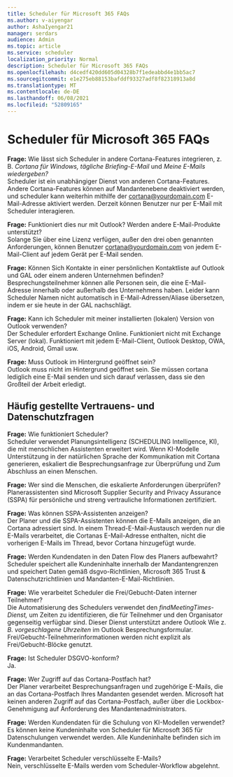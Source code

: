 ```yaml
---
title: Scheduler für Microsoft 365 FAQs
ms.author: v-aiyengar
author: AshaIyengar21
manager: serdars
audience: Admin
ms.topic: article
ms.service: scheduler
localization_priority: Normal
description: Scheduler für Microsoft 365 FAQs
ms.openlocfilehash: d4cedf420dd605d04328b7f1edeabbd4e1bb5ac7
ms.sourcegitcommit: e1e275eb88153bafddf93327adf8f82318913a8d
ms.translationtype: MT
ms.contentlocale: de-DE
ms.lasthandoff: 06/08/2021
ms.locfileid: "52809165"
---
```

# <a name="scheduler-for-microsoft-365-faqs"></a>Scheduler für Microsoft 365 FAQs

**Frage:** Wie lässt sich Scheduler in andere Cortana-Features integrieren, z. B. *Cortana für Windows,* *tägliche Briefing-E-Mail* und *Meine E-Mails wiedergeben?*</br>
Scheduler ist ein unabhängiger Dienst von anderen Cortana-Features. Andere Cortana-Features können auf Mandantenebene deaktiviert werden, und scheduler kann weiterhin mithilfe der cortana@yourdomain.com E-Mail-Adresse aktiviert werden. Derzeit können Benutzer nur per E-Mail mit Scheduler interagieren.

**Frage:** Funktioniert dies nur mit Outlook? Werden andere E-Mail-Produkte unterstützt?</br>
Solange Sie über eine Lizenz verfügen, außer den drei oben genannten Anforderungen, können Benutzer cortana@yourdomain.com von jedem E-Mail-Client auf jedem Gerät per E-Mail senden.

**Frage:** Können Sich Kontakte in einer persönlichen Kontaktliste auf Outlook und GAL oder einem anderen Unternehmen befinden?</br>
Besprechungsteilnehmer können alle Personen sein, die eine E-Mail-Adresse innerhalb oder außerhalb des Unternehmens haben. Leider kann Scheduler Namen nicht automatisch in E-Mail-Adressen/Aliase übersetzen, indem er sie heute in der GAL nachschlägt.

**Frage:** Kann ich Scheduler mit meiner installierten (lokalen) Version von Outlook verwenden?</br>
Der Scheduler erfordert Exchange Online. Funktioniert nicht mit Exchange Server (lokal). Funktioniert mit jedem E-Mail-Client, Outlook Desktop, OWA, iOS, Android, Gmail usw.

**Frage:** Muss Outlook im Hintergrund geöffnet sein?</br>
Outlook muss nicht im Hintergrund geöffnet sein. Sie müssen cortana lediglich eine E-Mail senden und sich darauf verlassen, dass sie den Großteil der Arbeit erledigt.

## <a name="frequently-asked-trust-and-privacy-questions"></a>Häufig gestellte Vertrauens- und Datenschutzfragen

**Frage:** Wie funktioniert Scheduler?</br>
Scheduler verwendet Planungsintelligenz (SCHEDULING Intelligence, KI), die mit menschlichen Assistenten erweitert wird. Wenn KI-Modelle Unterstützung in der natürlichen Sprache der Kommunikation mit Cortana generieren, eskaliert die Besprechungsanfrage zur Überprüfung und Zum Abschluss an einen Menschen.

**Frage:** Wer sind die Menschen, die eskalierte Anforderungen überprüfen? </br>
Planerassistenten sind Microsoft Supplier Security and Privacy Assurance (SSPA) für persönliche und streng vertrauliche Informationen zertifiziert. 

**Frage:** Was können SSPA-Assistenten anzeigen?</br>
Der Planer und die SSPA-Assistenten können die E-Mails anzeigen, die an Cortana adressiert sind. In einem Thread-E-Mail-Austausch werden nur die E-Mails verarbeitet, die Cortanas E-Mail-Adresse enthalten, nicht die vorherigen E-Mails im Thread, bevor Cortana hinzugefügt wurde.   

**Frage:** Werden Kundendaten in den Daten Flow des Planers aufbewahrt? </br>
Scheduler speichert alle Kundeninhalte innerhalb der Mandantengrenzen und speichert Daten gemäß dsgvo-Richtlinien, Microsoft 365 Trust & Datenschutzrichtlinien und Mandanten-E-Mail-Richtlinien.

**Frage:** Wie verarbeitet Scheduler die Frei/Gebucht-Daten interner Teilnehmer? </br>
Die Automatisierung des Schedulers verwendet den *findMeetingTimes-Dienst,* um Zeiten zu identifizieren, die für Teilnehmer und den Organisator gegenseitig verfügbar sind. Dieser Dienst unterstützt andere Outlook Wie z. *B. vorgeschlagene Uhrzeiten* im Outlook Besprechungsformular. Frei/Gebucht-Teilnehmerinformationen werden nicht explizit als Frei/Gebucht-Blöcke genutzt. 

**Frage:** Ist Scheduler DSGVO-konform? </br>
Ja.

**Frage:** Wer Zugriff auf das Cortana-Postfach hat? </br>
Der Planer verarbeitet Besprechungsanfragen und zugehörige E-Mails, die an das Cortana-Postfach Ihres Mandanten gesendet werden. Microsoft hat keinen anderen Zugriff auf das Cortana-Postfach, außer über die Lockbox-Genehmigung auf Anforderung des Mandantenadministrators.  

**Frage:** Werden Kundendaten für die Schulung von KI-Modellen verwendet?</br>
Es können keine Kundeninhalte von Scheduler für Microsoft 365 für Datenschulungen verwendet werden. Alle Kundeninhalte befinden sich im Kundenmandanten.  

**Frage:** Verarbeitet Scheduler verschlüsselte E-Mails?</br>
Nein, verschlüsselte E-Mails werden vom Scheduler-Workflow abgelehnt. 




